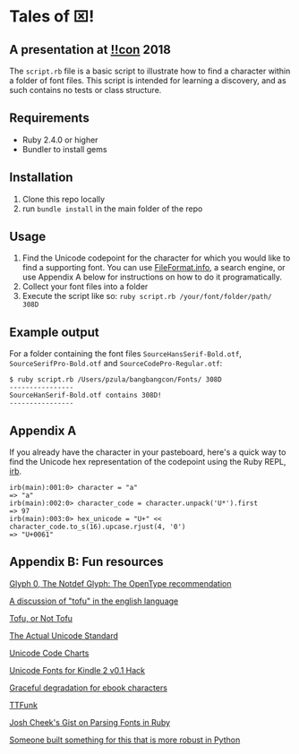 # Tales of ⌧!
## A presentation at [!!con](http://bangbangcon.com/) 2018

The `script.rb` file is a basic script to illustrate how to find a character within a folder of
font files. This script is intended for learning a discovery, and as such contains no tests or class structure.

## Requirements

- Ruby 2.4.0 or higher
- Bundler to install gems

## Installation

1. Clone this repo locally
2. run `bundle install` in the main folder of the repo

## Usage

1. Find the Unicode codepoint for the character for which you would like to find a supporting font. You can use [FileFormat.info](http://fileformat.info),
a search engine, or use Appendix A below for instructions on how to do it programatically.
2. Collect your font files into a folder
3. Execute the script like so: `ruby script.rb /your/font/folder/path/ 308D`

## Example output

For a folder containing the font files `SourceHansSerif-Bold.otf`, `SourceSerifPro-Bold.otf` and `SourceCodePro-Regular.otf`:

```
$ ruby script.rb /Users/pzula/bangbangcon/Fonts/ 308D
----------------
SourceHanSerif-Bold.otf contains 308D!
----------------

```

## Appendix A

If you already have the character in your pasteboard, here's a quick way to find the Unicode hex representation of the codepoint using the Ruby REPL, [irb](https://www.digitalocean.com/community/tutorials/how-to-use-irb-to-explore-ruby).

```
irb(main):001:0> character = "a"
=> "a"
irb(main):002:0> character_code = character.unpack('U*').first
=> 97
irb(main):003:0> hex_unicode = "U+" << character_code.to_s(16).upcase.rjust(4, '0')
=> "U+0061"

```


## Appendix B: Fun resources

[Glyph 0, The Notdef Glyph: The OpenType recommendation](https://docs.microsoft.com/en-us/typography/opentype/spec/recom#glyph-0-the-notdef-glyph)

[A discussion of "tofu" in the english language](https://english.stackexchange.com/questions/296505/where-is-tofu-for-font-fallback-box-glyph-coming-from?utm_medium=organic&newreg=7dc67e95ae5b4cc586817a77f21c803e)

[Tofu, or Not Tofu](https://blogs.adobe.com/CCJKType/2016/05/tofu-or-not-tofu.html)

[The Actual Unicode Standard](http://www.unicode.org/versions/Unicode10.0.0/ch02.pdf)

[Unicode Code Charts](http://unicode.org/charts/)

[Unicode Fonts for Kindle 2 v0.1 Hack](http://ereadertech.com/2009/04/04/unicode-fonts-for-kindle-2-v01/)

[Graceful degradation for ebook characters](https://leeds-ebooks.co.uk/blog/2013/07/degrade-gracefully-kindle-and-uncommon-languages/)

[TTFunk](https://github.com/prawnpdf/ttfunk)

[Josh Cheek's Gist on Parsing Fonts in Ruby](https://gist.github.com/JoshCheek/eb69cc7ce5172219f3c90766a3758560)

[Someone built something for this that is more robust in Python](https://github.com/davelab6/pyfontaine)





